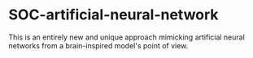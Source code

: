 # SOC-artificial-neural-network
This is an entirely new and unique approach mimicking artificial neural networks from a brain-inspired model's point of view. 
